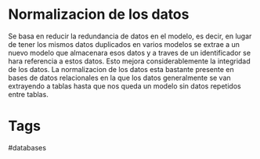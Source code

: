 # Normalizacion de los datos
Se basa en reducir la redundancia de datos en el modelo, es decir, en lugar de tener los mismos datos duplicados en varios modelos se extrae a un nuevo modelo que almacenara esos datos y a traves de un identificador se hara referencia a estos datos. Esto mejora considerablemente la integridad de los datos.
La normalizacion de los datos esta bastante presente en bases de datos relacionales en la que los datos generalmente se van extrayendo a tablas hasta que nos queda un modelo sin datos repetidos entre tablas.


# Tags
#databases